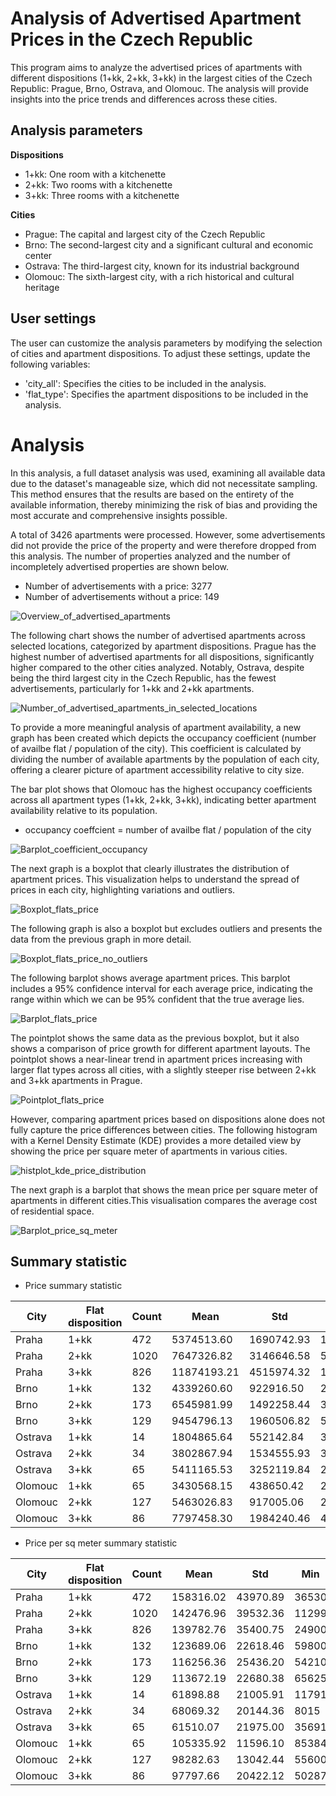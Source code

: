 # Analysis of Advertised Apartment Prices in the Czech Republic

This program aims to analyze the advertised prices of apartments with different dispositions (1+kk, 2+kk, 3+kk) in the largest cities of the Czech Republic: Prague, Brno, Ostrava, and Olomouc. The analysis will provide insights into the price trends and differences across these cities.

## Analysis parameters

**Dispositions**
* 1+kk: One room with a kitchenette
* 2+kk: Two rooms with a kitchenette
* 3+kk: Three rooms with a kitchenette

**Cities**
* Prague: The capital and largest city of the Czech Republic
* Brno: The second-largest city and a significant cultural and economic center
* Ostrava: The third-largest city, known for its industrial background
* Olomouc: The sixth-largest city, with a rich historical and cultural heritage

## User settings
The user can customize the analysis parameters by modifying the selection of cities and apartment dispositions. To adjust these settings, update the following variables:

* 'city_all': Specifies the cities to be included in the analysis.
* 'flat_type': Specifies the apartment dispositions to be included in the analysis.

# Analysis 
In this analysis, a full dataset analysis was used, examining all available data due to the dataset's manageable size, which did not necessitate sampling. This method ensures that the results are based on the entirety of the available information, thereby minimizing the risk of bias and providing the most accurate and comprehensive insights possible.

A total of 3426 apartments were processed. However, some advertisements did not provide the price of the property and were therefore dropped from this analysis. The number of properties analyzed and the number of incompletely advertised properties are shown below.
* Number of advertisements with a price: 3277
* Number of advertisements without a price: 149

![Overview_of_advertised_apartments](https://github.com/user-attachments/assets/65dfadbe-601e-4ada-8979-ff72b1a87f02)

The following chart shows the number of advertised apartments  across selected locations, categorized by apartment dispositions. Prague has the highest number of advertised apartments for all dispositions, significantly higher compared to the other cities analyzed. Notably, Ostrava, despite being the third largest city in the Czech Republic, has the fewest advertisements, particularly for 1+kk and 2+kk apartments.

![Number_of_advertised_apartments_in_selected_locations](https://github.com/user-attachments/assets/06b6b4d0-95a7-4eb8-836f-f971c1fd4452)

To provide a more meaningful analysis of apartment availability, a new graph has been created which depicts the occupancy coefficient (number of availbe flat / population of the city). This coefficient is calculated by dividing the number of available apartments by the population of each city, offering a clearer picture of apartment accessibility relative to city size.

The bar plot shows that Olomouc has the highest occupancy coefficients across all apartment types (1+kk, 2+kk, 3+kk), indicating better apartment availability relative to its population.

* occupancy coeffcient = number of availbe flat / population of the city

![Barplot_coefficient_occupancy](https://github.com/user-attachments/assets/cee38a43-1e9a-48f8-bda7-deb64ca0114c)

The next graph is a boxplot that clearly illustrates the distribution of apartment prices. This visualization helps to understand the spread of prices in each city, highlighting variations and outliers.

![Boxplot_flats_price](https://github.com/user-attachments/assets/0d36020c-08bf-4618-8c5e-93b3d4332374)

The following graph is also a boxplot but excludes outliers and presents the data from the previous graph in more detail.

![Boxplot_flats_price_no_outliers](https://github.com/user-attachments/assets/318a53ce-2fc6-4ac2-bbee-b01c3b8ef582)

The following barplot shows average apartment prices. This barplot includes a 95% confidence interval for each average price, indicating the range within which we can be 95% confident that the true average lies. 

![Barplot_flats_price](https://github.com/user-attachments/assets/1a73c70e-0fec-4cbc-a377-375c0ed9fcf6)

The pointplot shows the same data as the previous boxplot, but it also shows a comparison of price growth for different apartment layouts. The pointplot shows a near-linear trend in apartment prices increasing with larger flat types across all cities, with a slightly steeper rise between 2+kk and 3+kk apartments in Prague.

![Pointplot_flats_price](https://github.com/user-attachments/assets/9f67c33e-a8d7-49f6-bb90-3d9abd271f1a)

However, comparing apartment prices based on dispositions alone does not fully capture the price differences between cities. The following histogram with a Kernel Density Estimate (KDE) provides a more detailed view by showing the price per square meter of apartments in various cities.

![histplot_kde_price_distribution](https://github.com/user-attachments/assets/cba6d641-0113-4b88-a261-9d5309dafc25)

The next graph is a barplot that shows the mean price per square meter of apartments in different cities.This visualisation compares the average cost of residential space.

![Barplot_price_sq_meter](https://github.com/user-attachments/assets/f33d3f2c-0c06-4434-90af-8e477b079f0f)

## Summary statistic
* Price summary statistic

| City    | Flat disposition | Count          | Mean          | Std        | Min       | 25%        | 50%        | 75%        | Max       |
| -----   | -----            | -----          | -----         | -----      | -----     | -----      | -----      | -----      | -----     |
| Praha   | 1+kk             | 472            | 5374513.60    | 1690742.93 |1435000    | 4309420    | 5390000    |6300000     |17390000   |
| Praha   | 2+kk             | 1020           | 7647326.82    | 3146646.58 |550000     | 6199750    | 7348700    |8590000     |52900000   |
| Praha   | 3+kk             | 826            | 11874193.21   | 4515974.32 |1987000    | 9292500    | 11000000   |13474225    |57500000   |
| Brno    | 1+kk             | 132            | 4339260.60    | 922916.50  |2290000    | 3699750    | 4219000    |4931635     |6990000    |
| Brno    | 2+kk             | 173            | 6545981.99    | 1492258.44 |3675000    | 5500000    | 6390000    |7362500     |11900000   |
| Brno    | 3+kk             | 129            | 9454796.13    | 1960506.82 |5500000    | 7990000    | 9300000    |10929000    |15100000   |
| Ostrava | 1+kk             | 14             | 1804865.64    | 552142.84  |389120     | 1670000    | 1999000    |1999000     |2846700    |
| Ostrava | 2+kk             | 34             | 3802867.94    | 1534555.93 |360680     | 2800000    | 3761702    |4824670     |8300000    |
| Ostrava | 3+kk             | 65             | 5411165.53    | 3252119.84 |2390000    | 3250000    | 4250000    |6990000     |18100000   |
| Olomouc | 1+kk             | 65             | 3430568.15    | 438650.42  |2020000    | 3150000    | 3400000    |3650000     |4490000    |
| Olomouc | 2+kk             | 127            | 5463026.83    | 917005.06  |2780000    | 4925000    | 5390000    |5810375     |9776500    |
| Olomouc | 3+kk             | 86             | 7797458.30    | 1984240.46 |4080000    | 6705000    |7467000     |8315000     |18990000   |

* Price per sq meter summary statistic
  
| City    | Flat disposition | Count          | Mean          | Std        | Min       | 25%        | 50%        | 75%        | Max       |
| -----   | -----            | -----          | -----         | -----      | -----     | -----      | -----      | -----      | -----     |
| Praha   | 1+kk             | 472            | 158316.02     | 43970.89   | 36530     | 136189     | 160500     | 178131     | 399437    |
| Praha   | 2+kk             | 1020           | 142476.96     | 39532.36   | 11299     | 121084     | 141510     | 163037     | 424390    |
| Praha   | 3+kk             | 826            | 139782.76     | 35400.75   | 24900     | 117896     | 139791     | 160075     | 471311    |
| Brno    | 1+kk             | 132            | 123689.06     | 22618.46   | 59800     | 113131     | 120312     | 135208     | 211402    |
| Brno    | 2+kk             | 173            | 116256.36     | 25436.20   | 54210     | 101666     | 118809     | 132682     | 196491    |
| Brno    | 3+kk             | 129            | 113672.19     | 22680.38   | 65625     | 96352      | 112777     | 122717     | 175581    |
| Ostrava | 1+kk             | 14             | 61898.88      | 21005.91   | 11791     | 50295      | 69465      | 74550      | 91829     |
| Ostrava | 2+kk             | 34             | 68069.32      | 20144.36   | 8015      | 60581      | 69922      | 81783      | 94150     |
| Ostrava | 3+kk             | 65             | 61510.07      | 21975.00   | 35691     | 46428      | 56578      | 72237      | 137121    |
| Olomouc | 1+kk             | 65             | 105335.92     | 11596.10   | 85384     | 96861      | 103000     | 108285     | 137931    |
| Olomouc | 2+kk             | 127            | 98282.63      | 13042.44   | 55600     | 91642      | 97483      | 103975     | 131276    |
| Olomouc | 3+kk             | 86             | 97797.66      | 20422.12   | 50287     | 85200      | 96953      | 107066     |171081     |
